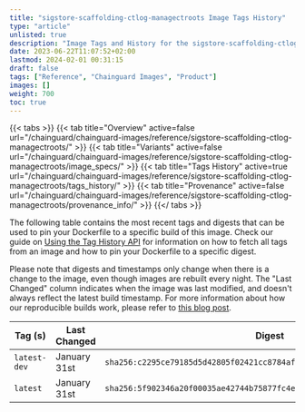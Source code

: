 ```yaml
---
title: "sigstore-scaffolding-ctlog-managectroots Image Tags History"
type: "article"
unlisted: true
description: "Image Tags and History for the sigstore-scaffolding-ctlog-managectroots Chainguard Image"
date: 2023-06-22T11:07:52+02:00
lastmod: 2024-02-01 00:31:15
draft: false
tags: ["Reference", "Chainguard Images", "Product"]
images: []
weight: 700
toc: true
---
```


{{< tabs >}}
{{< tab title="Overview" active=false url="/chainguard/chainguard-images/reference/sigstore-scaffolding-ctlog-managectroots/" >}}
{{< tab title="Variants" active=false url="/chainguard/chainguard-images/reference/sigstore-scaffolding-ctlog-managectroots/image_specs/" >}}
{{< tab title="Tags History" active=true url="/chainguard/chainguard-images/reference/sigstore-scaffolding-ctlog-managectroots/tags_history/" >}}
{{< tab title="Provenance" active=false url="/chainguard/chainguard-images/reference/sigstore-scaffolding-ctlog-managectroots/provenance_info/" >}}
{{</ tabs >}}

The following table contains the most recent tags and digests that can be used to pin your Dockerfile to a specific build of this image. Check our guide on [Using the Tag History API](/chainguard/chainguard-images/using-the-tag-history-api/) for information on how to fetch all tags from an image and how to pin your Dockerfile to a specific digest.

Please note that digests and timestamps only change when there is a change to the image, even though images are rebuilt every night. The "Last Changed" column indicates when the image was last modified, and doesn't always reflect the latest build timestamp. For more information about how our reproducible builds work, please refer to [this blog post](https://www.chainguard.dev/unchained/reproducing-chainguards-reproducible-image-builds).

| Tag (s)       | Last Changed | Digest                                                                    |
|---------------|--------------|---------------------------------------------------------------------------|
|  `latest-dev` | January 31st | `sha256:c2295ce79185d5d42805f02421cc8784afd52dd7f48402509c943e95bb75763c` |
|  `latest`     | January 31st | `sha256:5f902346a20f00035ae42744b75877fc4e7ff9f2e4567895d2bc048988c120ea` |

